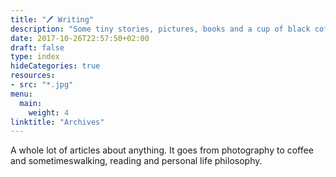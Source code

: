 ```yaml
---
title: "🖊 Writing"
description: "Some tiny stories, pictures, books and a cup of black coffee"
date: 2017-10-26T22:57:50+02:00
draft: false
type: index
hideCategories: true
resources:
- src: "*.jpg"
menu:
  main:
    weight: 4
linktitle: "Archives"
---
```


A whole lot of articles about anything. It goes from photography to coffee and sometimeswalking, reading and personal life philosophy.
